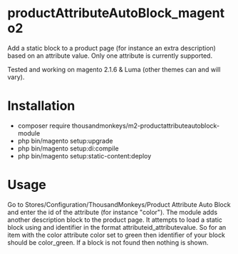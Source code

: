 # productAttributeAutoBlock_magento2
Add a static block to a product page (for instance an extra description) based on an attribute value. Only one attribute is currently supported.

Tested and working on magento 2.1.6 & Luma (other themes can and will vary).

# Installation
- composer require thousandmonkeys/m2-productattributeautoblock-module
- php bin/magento setup:upgrade
- php bin/magento setup:di:compile
- php bin/magento setup:static-content:deploy

# Usage
Go to Stores/Configuration/ThousandMonkeys/Product Attribute Auto Block and enter the id of the attribute (for instance "color"). The module adds another description block to the product page. It attempts to load a static block using and identifier in the format attributeid_attributevalue. So for an item with the color attribute color set to green then identifier of your block should be color_green. If a block is not found then nothing is shown.
